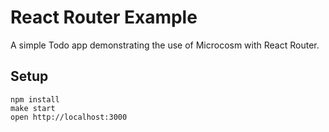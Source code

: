 # React Router Example

A simple Todo app demonstrating the use of Microcosm with React Router.

## Setup

```
npm install
make start
open http://localhost:3000
```
